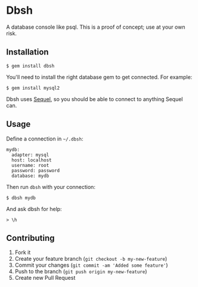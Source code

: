 # Dbsh

A database console like psql. This is a proof of concept; use at your own risk.

## Installation

    $ gem install dbsh

You'll need to install the right database gem to get connected. For example:

    $ gem install mysql2

Dbsh uses [Sequel](http://sequel.rubyforge.org/), so you should be able to
connect to anything Sequel can.

## Usage

Define a connection in `~/.dbsh`:

    mydb:
      adapter: mysql
      host: localhost
      username: root
      password: password
      database: mydb

Then run `dbsh` with your connection:

    $ dbsh mydb

And ask dbsh for help:

    > \h

## Contributing

1. Fork it
2. Create your feature branch (`git checkout -b my-new-feature`)
3. Commit your changes (`git commit -am 'Added some feature'`)
4. Push to the branch (`git push origin my-new-feature`)
5. Create new Pull Request
